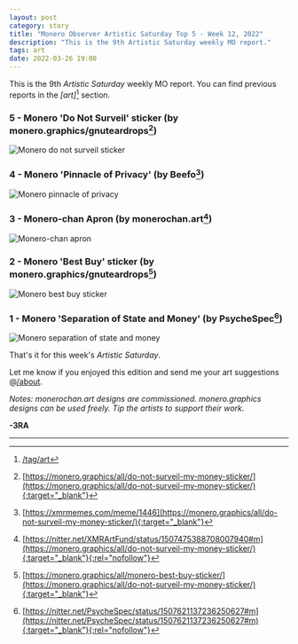 ```yaml
---
layout: post
category: story
title: "Monero Observer Artistic Saturday Top 5 - Week 12, 2022"
description: "This is the 9th Artistic Saturday weekly MO report."
tags: art
date: 2022-03-26 19:00
---
```


This is the 9th *Artistic Saturday* weekly MO report. You can find previous reports in the *[art]*[^0] section.

### 5 - Monero 'Do Not Surveil' sticker (by monero.graphics/gnuteardrops[^1])

![Monero do not surveil sticker](/assets/img/art/22-12/xmr-do-not-surveil-sticker.png)

### 4 - Monero 'Pinnacle of Privacy' (by Beefo[^2])

![Monero pinnacle of privacy](/assets/img/art/22-12/pinnacle-privacy-monero.png)

### 3 - Monero-chan Apron (by monerochan.art[^3])

![Monero-chan apron](/assets/img/art/22-12/monero-chan-apron.png)

### 2 - Monero 'Best Buy' sticker (by monero.graphics/gnuteardrops[^4])

![Monero best buy sticker](/assets/img/art/22-12/monero-best-buy-anytime-sticker.png)

### 1 - Monero 'Separation of State and Money' (by PsycheSpec[^5])

![Monero separation of state and money](/assets/img/art/22-12/xmr-money-state-separation.png)


That's it for this week's *Artistic Saturday*.

Let me know if you enjoyed this edition and send me your art suggestions @[/about](/about). 

*Notes: monerochan.art designs are commissioned. monero.graphics designs can be used freely. Tip the artists to support their work.*


**-3RA** 

---

[^0]: [/tag/art](/tag/art)
[^1]: [https://monero.graphics/all/do-not-surveil-my-money-sticker/](https://monero.graphics/all/do-not-surveil-my-money-sticker/){:target="_blank"}
[^2]: [https://xmrmemes.com/meme/1446](https://monero.graphics/all/do-not-surveil-my-money-sticker/){:target="_blank"}
[^3]: [https://nitter.net/XMRArtFund/status/1507475388708007940#m](https://monero.graphics/all/do-not-surveil-my-money-sticker/){:target="_blank"}{:rel="nofollow"}
[^4]: [https://monero.graphics/all/monero-best-buy-sticker/](https://monero.graphics/all/do-not-surveil-my-money-sticker/){:target="_blank"}
[^5]: [https://nitter.net/PsycheSpec/status/1507621137236250627#m](https://nitter.net/PsycheSpec/status/1507621137236250627#m){:target="_blank"}{:rel="nofollow"}
